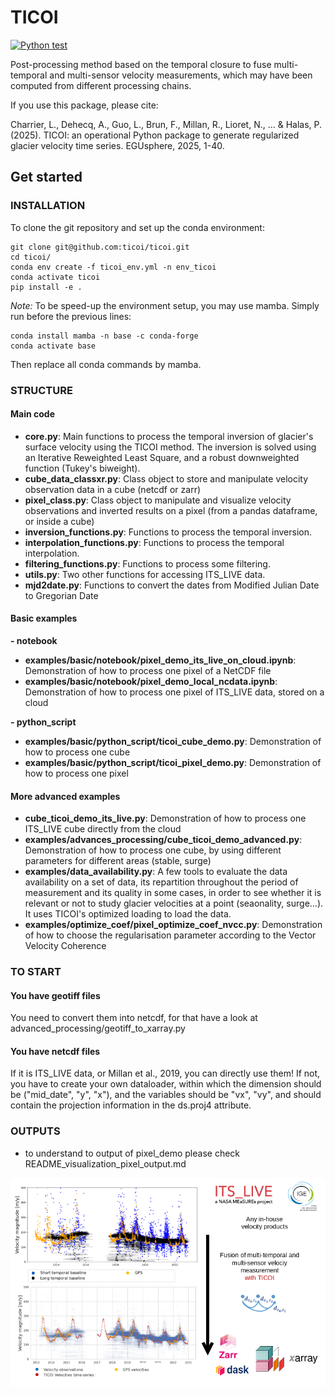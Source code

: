 # TICOI
[![Python test](https://github.com/ticoi/ticoi/actions/workflows/python-app.yml/badge.svg?branch=main)](https://github.com/ticoi/ticoi/actions/workflows/python-app.yml)

Post-processing method based on the temporal closure to fuse multi-temporal and multi-sensor velocity measurements,
which may have been computed from  different processing chains.

If you use this package, please cite:

Charrier, L., Dehecq, A., Guo, L., Brun, F., Millan, R., Lioret, N., ... & Halas, P. (2025). TICOI: an operational Python package to generate regularized glacier velocity time series. EGUsphere, 2025, 1-40.



## Get started

### INSTALLATION

To clone the git repository and set up the conda environment:

```
git clone git@github.com:ticoi/ticoi.git
cd ticoi/
conda env create -f ticoi_env.yml -n env_ticoi
conda activate ticoi
pip install -e .
```

*Note:* To be speed-up the environment setup, you may use mamba. Simply run before the previous lines:

```
conda install mamba -n base -c conda-forge
conda activate base
```

Then replace all conda commands by mamba.

### STRUCTURE

#### Main code

* **core.py**: Main functions to process the temporal inversion of glacier's surface velocity using
  the TICOI method. The inversion is solved using an Iterative Reweighted Least Square, and a robust downweighted
  function (Tukey's biweight).
* **cube_data_classxr.py**: Class object to store and manipulate velocity observation data in a cube (netcdf or zarr)
* **pixel_class.py**: Class object to manipulate and visualize velocity observations and inverted results on a pixel (from a pandas dataframe, or inside a cube)
* **inversion_functions.py**: Functions to process the temporal inversion.
* **interpolation_functions.py**: Functions to process the temporal interpolation.
* **filtering_functions.py**: Functions to process some filtering.
* **utils.py**: Two other functions for accessing ITS_LIVE data.
* **mjd2date.py**: Functions to convert the dates from Modified Julian Date to Gregorian Date

#### Basic examples

**- notebook**
* **examples/basic/notebook/pixel_demo_its_live_on_cloud.ipynb**: Demonstration of how to process one pixel of a NetCDF file
* **examples/basic/notebook/pixel_demo_local_ncdata.ipynb**: Demonstration of how to process one pixel of ITS_LIVE data, stored on a cloud

**- python_script**
* **examples/basic/python_script/ticoi_cube_demo.py**: Demonstration of how to process one cube
* **examples/basic/python_script/ticoi_pixel_demo.py**: Demonstration of how to process one pixel


#### More advanced examples

* **cube_ticoi_demo_its_live.py**: Demonstration of how to process one ITS_LIVE cube directly from the cloud
* **examples/advances_processing/cube_ticoi_demo_advanced.py**: Demonstration of how to process one cube, by using different parameters for different areas (stable, surge)
* **examples/data_availability.py**: A few tools to evaluate the data availability on a set of data, its repartition throughout the period of measurement and its quality
in some cases, in order to see whether it is relevant or not to study glacier velocities at a point (seaonality, surge...). It uses
TICOI's optimized loading to load the data.
* **examples/optimize_coef/pixel_optimize_coef_nvcc.py**: Demonstration of how to choose the regularisation parameter according to the Vector Velocity Coherence

### TO START

#### You have geotiff files
You need to convert them into netcdf, for that have a look at advanced_processing/geotiff_to_xarray.py

#### You have netcdf files
If it is ITS_LIVE data, or Millan et al., 2019, you can directly use them!
If not, you have to create your own dataloader, within which the dimension should be ("mid_date", "y", "x"), and the variables should be "vx", "vy", and should contain the projection information in the ds.proj4 attribute.

### OUTPUTS
* to understand to output of pixel_demo please check README_visualization_pixel_output.md


<p align="center">
  <img src="examples/image/TICOI_workflow.png" alt="TICOI Workflow" width="800"/>
</p>

[packaging guide]: https://packaging.python.org

[distribution tutorial]: https://packaging.python.org/tutorials/packaging-projects/

[src]: https://github.com/pypa/sampleproject

[rst]: http://docutils.sourceforge.net/rst.html

[md]: https://tools.ietf.org/html/rfc7764#section-3.5 "CommonMark variant"

[md use]: https://packaging.python.org/specifications/core-metadata/#description-content-type-optional
